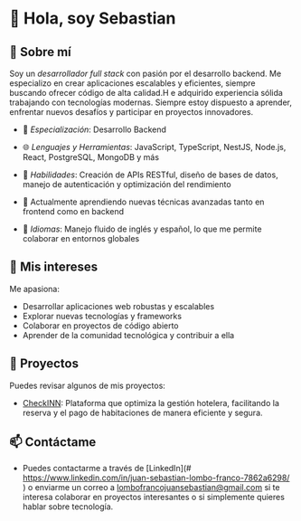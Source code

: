 # 👋 Hola, soy Sebastian

## 🌟 Sobre mí

Soy un *desarrollador full stack* con pasión por el desarrollo backend. Me especializo en crear aplicaciones escalables y eficientes, siempre buscando ofrecer código de alta calidad.H e adquirido experiencia sólida trabajando con tecnologías modernas. Siempre estoy dispuesto a aprender, enfrentar nuevos desafíos y participar en proyectos innovadores.

- 💼 *Especialización*: Desarrollo Backend

- 🌐 *Lenguajes y Herramientas*: JavaScript, TypeScript, NestJS, Node.js, React, PostgreSQL, MongoDB y más

- 🔧 *Habilidades*: Creación de APIs RESTful, diseño de bases de datos, manejo de autenticación y optimización del rendimiento

- 🌱 Actualmente aprendiendo nuevas técnicas avanzadas tanto en frontend como en backend

- 💬 *Idiomas*: Manejo fluido de inglés y español, lo que me permite colaborar en entornos globales

## 🚀 Mis intereses

Me apasiona:
- Desarrollar aplicaciones web robustas y escalables
- Explorar nuevas tecnologías y frameworks
- Colaborar en proyectos de código abierto
- Aprender de la comunidad tecnológica y contribuir a ella

## 🔗 Proyectos

Puedes revisar algunos de mis proyectos:
- [CheckINN](https://check-inn-front.vercel.app/): Plataforma que optimiza la gestión hotelera, facilitando la reserva y el pago de habitaciones de manera eficiente y segura.

## 📫 Contáctame

- Puedes contactarme a través de [LinkedIn](#  https://www.linkedin.com/in/juan-sebastian-lombo-franco-7862a6298/ ) o enviarme un correo a [lombofrancojuansebastian@gmail.com](mailto:lombofrancojuansebastian@gmail.com) si te interesa colaborar en proyectos interesantes o si simplemente quieres hablar sobre tecnología.
